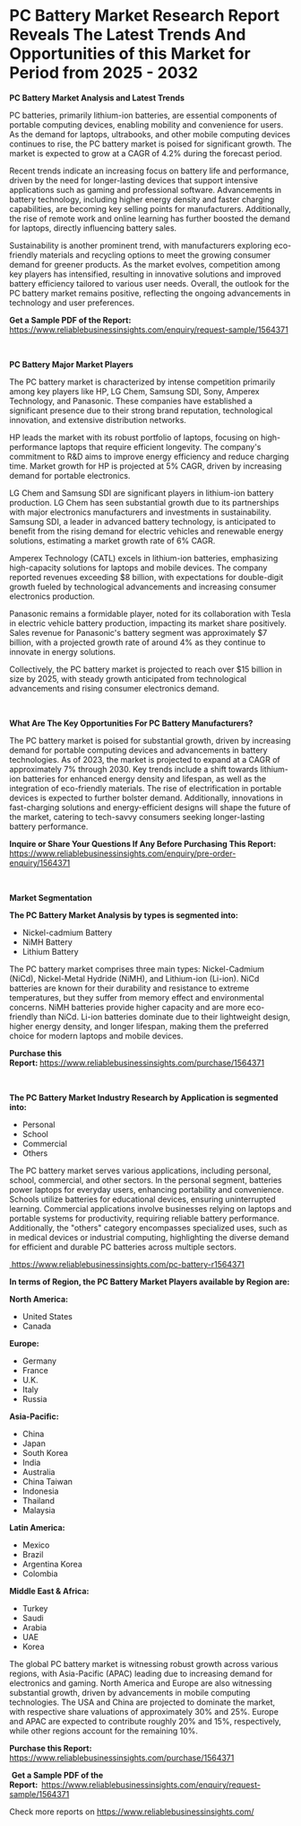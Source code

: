<p><h1>PC Battery Market Research Report Reveals The Latest Trends And Opportunities of this Market for Period from 2025 - 2032</h1></p><p><strong>PC Battery Market Analysis and Latest Trends</strong></p>
<p><p>PC batteries, primarily lithium-ion batteries, are essential components of portable computing devices, enabling mobility and convenience for users. As the demand for laptops, ultrabooks, and other mobile computing devices continues to rise, the PC battery market is poised for significant growth. The market is expected to grow at a CAGR of 4.2% during the forecast period.</p><p>Recent trends indicate an increasing focus on battery life and performance, driven by the need for longer-lasting devices that support intensive applications such as gaming and professional software. Advancements in battery technology, including higher energy density and faster charging capabilities, are becoming key selling points for manufacturers. Additionally, the rise of remote work and online learning has further boosted the demand for laptops, directly influencing battery sales.</p><p>Sustainability is another prominent trend, with manufacturers exploring eco-friendly materials and recycling options to meet the growing consumer demand for greener products. As the market evolves, competition among key players has intensified, resulting in innovative solutions and improved battery efficiency tailored to various user needs. Overall, the outlook for the PC battery market remains positive, reflecting the ongoing advancements in technology and user preferences.</p></p>
<p><strong>Get a Sample PDF of the Report:&nbsp;</strong> <a href="https://www.reliablebusinessinsights.com/enquiry/request-sample/1564371?utm_campaign=2811&utm_medium=2&utm_source=Github&utm_content=ia&utm_term=07042025&utm_id=pc-battery">https://www.reliablebusinessinsights.com/enquiry/request-sample/1564371</a></p>
<p>&nbsp;</p>
<p><strong>PC Battery Major Market Players</strong></p>
<p><p>The PC battery market is characterized by intense competition primarily among key players like HP, LG Chem, Samsung SDI, Sony, Amperex Technology, and Panasonic. These companies have established a significant presence due to their strong brand reputation, technological innovation, and extensive distribution networks.</p><p>HP leads the market with its robust portfolio of laptops, focusing on high-performance laptops that require efficient longevity. The company's commitment to R&D aims to improve energy efficiency and reduce charging time. Market growth for HP is projected at 5% CAGR, driven by increasing demand for portable electronics.</p><p>LG Chem and Samsung SDI are significant players in lithium-ion battery production. LG Chem has seen substantial growth due to its partnerships with major electronics manufacturers and investments in sustainability. Samsung SDI, a leader in advanced battery technology, is anticipated to benefit from the rising demand for electric vehicles and renewable energy solutions, estimating a market growth rate of 6% CAGR.</p><p>Amperex Technology (CATL) excels in lithium-ion batteries, emphasizing high-capacity solutions for laptops and mobile devices. The company reported revenues exceeding $8 billion, with expectations for double-digit growth fueled by technological advancements and increasing consumer electronics production.</p><p>Panasonic remains a formidable player, noted for its collaboration with Tesla in electric vehicle battery production, impacting its market share positively. Sales revenue for Panasonic's battery segment was approximately $7 billion, with a projected growth rate of around 4% as they continue to innovate in energy solutions.</p><p>Collectively, the PC battery market is projected to reach over $15 billion in size by 2025, with steady growth anticipated from technological advancements and rising consumer electronics demand.</p></p>
<p>&nbsp;</p>
<p><strong>What Are The Key Opportunities For PC Battery Manufacturers?</strong></p>
<p><p>The PC battery market is poised for substantial growth, driven by increasing demand for portable computing devices and advancements in battery technologies. As of 2023, the market is projected to expand at a CAGR of approximately 7% through 2030. Key trends include a shift towards lithium-ion batteries for enhanced energy density and lifespan, as well as the integration of eco-friendly materials. The rise of electrification in portable devices is expected to further bolster demand. Additionally, innovations in fast-charging solutions and energy-efficient designs will shape the future of the market, catering to tech-savvy consumers seeking longer-lasting battery performance.</p></p>
<p><strong>Inquire or Share Your Questions If Any Before Purchasing This Report:</strong> <a href="https://www.reliablebusinessinsights.com/enquiry/pre-order-enquiry/1564371?utm_campaign=2811&utm_medium=2&utm_source=Github&utm_content=ia&utm_term=07042025&utm_id=pc-battery">https://www.reliablebusinessinsights.com/enquiry/pre-order-enquiry/1564371</a></p>
<p>&nbsp;</p>
<p><strong>Market Segmentation</strong></p>
<p><strong>The PC Battery Market Analysis by types is segmented into:</strong></p>
<p><ul><li>Nickel-cadmium Battery</li><li>NiMH Battery</li><li>Lithium Battery</li></ul></p>
<p><p>The PC battery market comprises three main types: Nickel-Cadmium (NiCd), Nickel-Metal Hydride (NiMH), and Lithium-ion (Li-ion). NiCd batteries are known for their durability and resistance to extreme temperatures, but they suffer from memory effect and environmental concerns. NiMH batteries provide higher capacity and are more eco-friendly than NiCd. Li-ion batteries dominate due to their lightweight design, higher energy density, and longer lifespan, making them the preferred choice for modern laptops and mobile devices.</p></p>
<p><strong>Purchase this Report:&nbsp;</strong><a href="https://www.reliablebusinessinsights.com/purchase/1564371?utm_campaign=2811&utm_medium=2&utm_source=Github&utm_content=ia&utm_term=07042025&utm_id=pc-battery">https://www.reliablebusinessinsights.com/purchase/1564371</a></p>
<p>&nbsp;</p>
<p><strong>The PC Battery Market Industry Research by Application is segmented into:</strong></p>
<p><ul><li>Personal</li><li>School</li><li>Commercial</li><li>Others</li></ul></p>
<p><p>The PC battery market serves various applications, including personal, school, commercial, and other sectors. In the personal segment, batteries power laptops for everyday users, enhancing portability and convenience. Schools utilize batteries for educational devices, ensuring uninterrupted learning. Commercial applications involve businesses relying on laptops and portable systems for productivity, requiring reliable battery performance. Additionally, the "others" category encompasses specialized uses, such as in medical devices or industrial computing, highlighting the diverse demand for efficient and durable PC batteries across multiple sectors.</p></p>
<p><a href="https://www.reliablebusinessinsights.com/pc-battery-r1564371?utm_campaign=2811&utm_medium=2&utm_source=Github&utm_content=ia&utm_term=07042025&utm_id=pc-battery">&nbsp;https://www.reliablebusinessinsights.com/pc-battery-r1564371</a></p>
<p><strong>In terms of Region, the PC Battery Market Players available by Region are:</strong></p>
<p>
    <p> <strong> North America: </strong>
        <ul>
            <li>United States</li>
            <li>Canada</li>
        </ul>
        </p> 
    <p> <strong> Europe: </strong>
        <ul>
            <li>Germany</li>
            <li>France</li>
            <li>U.K.</li>
            <li>Italy</li>
            <li>Russia</li>
        </ul>
        </p> 
    <p> <strong> Asia-Pacific: </strong>
        <ul>
            <li>China</li>
            <li>Japan</li>
            <li>South Korea</li>
            <li>India</li>
            <li>Australia</li>
            <li>China Taiwan</li>
            <li>Indonesia</li>
            <li>Thailand</li>
            <li>Malaysia</li>
        </ul>
        </p> 
    <p> <strong> Latin America: </strong>
        <ul>
            <li>Mexico</li>
            <li>Brazil</li>
            <li>Argentina Korea</li>
            <li>Colombia</li>
        </ul>
        </p> 
    <p> <strong> Middle East & Africa: </strong>
        <ul>
            <li>Turkey</li>
            <li>Saudi</li>
            <li>Arabia</li>
            <li>UAE</li>
            <li>Korea</li>
        </ul>
    </p>
    </p>
<p><p>The global PC battery market is witnessing robust growth across various regions, with Asia-Pacific (APAC) leading due to increasing demand for electronics and gaming. North America and Europe are also witnessing substantial growth, driven by advancements in mobile computing technologies. The USA and China are projected to dominate the market, with respective share valuations of approximately 30% and 25%. Europe and APAC are expected to contribute roughly 20% and 15%, respectively, while other regions account for the remaining 10%.</p></p>
<p><strong>Purchase this Report: </strong><a href="https://www.reliablebusinessinsights.com/purchase/1564371?utm_campaign=2811&utm_medium=2&utm_source=Github&utm_content=ia&utm_term=07042025&utm_id=pc-battery">https://www.reliablebusinessinsights.com/purchase/1564371</a></p>
<p>&nbsp;<strong>Get a Sample PDF of the Report:&nbsp;&nbsp;</strong><a href="https://www.reliablebusinessinsights.com/enquiry/request-sample/1564371?utm_campaign=2811&utm_medium=2&utm_source=Github&utm_content=ia&utm_term=07042025&utm_id=pc-battery">https://www.reliablebusinessinsights.com/enquiry/request-sample/1564371</a></p>
<p><strong></strong></p>
<p>Check more reports on <a href="https://www.reliablebusinessinsights.com/?utm_campaign=2811&utm_medium=2&utm_source=Github&utm_content=ia&utm_term=07042025&utm_id=pc-battery">https://www.reliablebusinessinsights.com/</a></p>